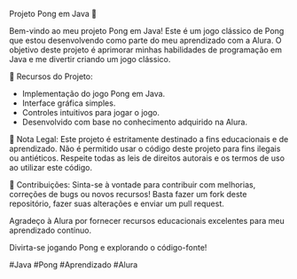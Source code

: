 Projeto Pong em Java 🏓

Bem-vindo ao meu projeto Pong em Java! Este é um jogo clássico de Pong que estou desenvolvendo como parte do meu aprendizado com a Alura. O objetivo deste projeto é aprimorar minhas habilidades de programação em Java e me divertir criando um jogo clássico.

🚀 Recursos do Projeto:
- Implementação do jogo Pong em Java.
- Interface gráfica simples.
- Controles intuitivos para jogar o jogo.
- Desenvolvido com base no conhecimento adquirido na Alura.

📝 Nota Legal:
Este projeto é estritamente destinado a fins educacionais e de aprendizado. Não é permitido usar o código deste projeto para fins ilegais ou antiéticos. Respeite todas as leis de direitos autorais e os termos de uso ao utilizar este código.

🙌 Contribuições:
Sinta-se à vontade para contribuir com melhorias, correções de bugs ou novos recursos! Basta fazer um fork deste repositório, fazer suas alterações e enviar um pull request.

Agradeço à Alura por fornecer recursos educacionais excelentes para meu aprendizado contínuo.

Divirta-se jogando Pong e explorando o código-fonte!

#Java #Pong #Aprendizado #Alura
